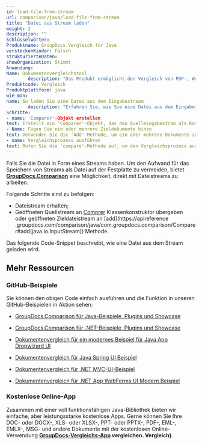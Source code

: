 ```yaml
---
id: load-file-from-stream
url: comparison/java/load-file-from-stream
title: "Datei aus Stream laden"
weight: 2
description: ""
Schlüsselwörter:
Produktname: GroupDocs.Vergleich für Java
versteckenKinder: Falsch
strukturierteDaten:
showOrganization: Stimmt
Anwendung:
Name: Dokumentenvergleichstool
        description: "Das Produkt ermöglicht den Vergleich von PDF-, Word-, Excel-, PowerPoint-, AutoCad-, Bild-, Code- und vielen weiteren Dateiformaten. Die Vergleichs-API unterstützt auch das Akzeptieren oder Ablehnen von Änderungen, das Extrahieren von Dokumentinformationen und das Erstellen von Vergleichsberichten"
Produktcode: Vergleich
Produktplattform: java
wie man:
name: So laden Sie eine Datei aus dem Eingabestream
        description: "Erfahren Sie, wie Sie eine Datei aus dem Eingabestream laden"
Schritte:
- name: 'Comparer'-Objekt erstellen
text: Erstellt ein 'Comparer'-Objekt, das den Quelleingabestrom als Konstruktorargument übergibt
- Name: Fügen Sie ein oder mehrere Zieldokumente hinzu
text: Verwenden Sie die 'Add'-Methode, um ein oder mehrere Dokumente zum Vergleichen hinzuzufügen
- name: Vergleichsprozess ausführen
text: Rufen Sie die 'compare'-Methode auf, um den Vergleichsprozess auszuführen und den Pfad des Ergebnisdokuments zu erhalten
---
```

Falls Sie die Datei in Form eines Streams haben. Um den Aufwand für das Speichern von Streams als Datei auf der Festplatte zu vermeiden, bietet **[GroupDocs.Comparison](https://products.groupdocs.com/comparison/java)** eine Möglichkeit, direkt mit Dateistreams zu arbeiten.

Folgende Schritte sind zu befolgen:

* Dateistream erhalten;
* Geöffneten Quellstream an [Comprer](https://apireference.groupdocs.com/comparison/java/com.groupdocs.comparison/Comparer) Klassenkonstruktor übergeben oder geöffneten Zieldateistream an [add](https://apireference .groupdocs.com/comparison/java/com.groupdocs.comparison/Comparer#add(java.io.InputStream)) Methode.
    



Das folgende Code-Snippet beschreibt, wie eine Datei aus dem Stream geladen wird.

<script src="https://gist.github.com/groupdocs-comparison-gists/f9d153b18ca0705c14f71f817325508d.js"></script>

## Mehr Ressourcen

### GitHub-Beispiele
Sie können den obigen Code einfach ausführen und die Funktion in unseren GitHub-Beispielen in Aktion sehen:

* [GroupDocs.Comparison für Java-Beispiele, Plugins und Showcase](https://github.com/groupdocs-comparison/GroupDocs.Comparison-for-Java)
* [GroupDocs.Comparison für .NET-Beispiele, Plugins und Showcase](https://github.com/groupdocs-comparison/GroupDocs.Comparison-for-.NET)
* [Dokumentenvergleich für ein modernes Beispiel für Java App Dropwizard UI](https://github.com/groupdocs-comparison/GroupDocs.Comparison-for-Java-Dropwizard)

* [Dokumentenvergleich für Java Spring UI Beispiel](https://github.com/groupdocs-comparison/GroupDocs.Comparison-for-Java-Spring)

* [Dokumentenvergleich für .NET MVC-UI-Beispiel](https://github.com/groupdocs-comparison/GroupDocs.Comparison-for-.NET-MVC)

* [Dokumentenvergleich für .NET App WebForms UI Modern Beispiel](https://github.com/groupdocs-comparison/GroupDocs.Comparison-for-.NET-WebForms)
    



### Kostenlose Online-App
Zusammen mit einer voll funktionsfähigen Java-Bibliothek bieten wir einfache, aber leistungsstarke kostenlose Apps.
Gerne können Sie Ihre DOC- oder DOCX-, XLS- oder XLSX-, PPT- oder PPTX-, PDF-, EML-, EMLX-, MSG- und andere Dokumente mit der kostenlosen Online-Verwendung **[GroupDocs-Vergleichs-App](https://products.groupdocs.app/) vergleichen. Vergleich)**.

